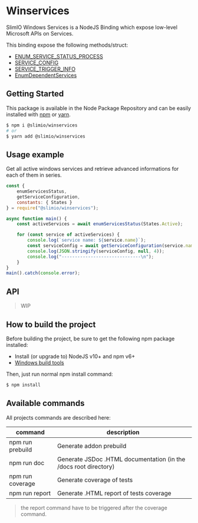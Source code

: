 # Winservices

SlimIO Windows Services is a NodeJS Binding which expose low-level Microsoft APIs on Services.

This binding expose the following methods/struct:

- [ENUM_SERVICE_STATUS_PROCESS](https://docs.microsoft.com/en-us/windows/desktop/api/winsvc/ns-winsvc-_enum_service_status_processa)
- [SERVICE_CONFIG](https://docs.microsoft.com/en-us/windows/desktop/services/querying-a-service-s-configuration)
- [SERVICE_TRIGGER_INFO](https://docs.microsoft.com/en-us/windows/desktop/api/winsvc/ns-winsvc-_service_trigger_info)
- [EnumDependentServices](https://docs.microsoft.com/en-us/windows/desktop/api/winsvc/nf-winsvc-enumdependentservicesa)

## Getting Started

This package is available in the Node Package Repository and can be easily installed with [npm](https://docs.npmjs.com/getting-started/what-is-npm) or [yarn](https://yarnpkg.com).

```bash
$ npm i @slimio/winservices
# or
$ yarn add @slimio/winservices
```

## Usage example

Get all active windows services and retrieve advanced informations for each of them in series.

```js
const {
    enumServicesStatus,
    getServiceConfiguration,
    constants: { States }
} = require("@slimio/winservices");

async function main() {
    const activeServices = await enumServicesStatus(States.Active);

    for (const service of activeServices) {
        console.log(`service name: ${service.name}`);
        const serviceConfig = await getServiceConfiguration(service.name);
        console.log(JSON.stringify(serviceConfig, null, 4));
        console.log("------------------------------\n");
    }
}
main().catch(console.error);
```

## API

> WIP

## How to build the project

Before building the project, be sure to get the following npm package installed:

- Install (or upgrade to) NodeJS v10+ and npm v6+
- [Windows build tools](https://www.npmjs.com/package/windows-build-tools)

Then, just run normal npm install command:

```bash
$ npm install
```

## Available commands

All projects commands are described here:

| command | description |
| --- | --- |
| npm run prebuild | Generate addon prebuild |
| npm run doc | Generate JSDoc .HTML documentation (in the /docs root directory) |
| npm run coverage | Generate coverage of tests |
| npm run report | Generate .HTML report of tests coverage |

> the report command have to be triggered after the coverage command.
